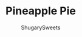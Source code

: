 ---
layout: ../../layouts/MarkdownPostLayout.astro
title: Pineapple Pie
author: ShugarySweets
pubDate: 2023-01-05
description: "Our Pineapple Pie recipe is loaded with tangy pineapple, creamy coconut, and delicious rum flavoring. This is a no-bake recipe with only 20 minutes of prep time!"
image_url: https://www.shugarysweets.com/wp-content/uploads/2023/02/pineapple-pie-facebook.jpg
tags: ["Pies and Tarts","American"]
calories: 431
protein: 4
carbohydrates: 55
fats: 23
fiber: 4
ingredients: ["3 cups graham cracker crumbs","1/4 cup sweetened coconut flakes","1/2 cup unsalted butter, melted","1 package (8 ounce) cream cheese, softened","1/2 cup granulated sugar","1 teaspoon rum extract","1 cup sweetened coconut flakes","1 cup crushed pineapple, drained","1 container (8 ounce) Cool Whip, thawed","Whipped cream","Toasted coconut flakes","Maraschino cherries "]
serves: 8
time: "4 hours 20 minutes"
prepTime: "20 minutes"
instructions: ["For the crust, in a small or medium bowl, combine the graham cracker crumbs, coconut flakes, and melted butter. Stir or mix with your hands until the butter is well mixed.]","Press the crumbs into the bottom and sides of a 9-inch pie plate, then freeze for 15 minutes, while you make the filling.","For the filling, beat the cream cheese, sugar, and rum extract in a large bowl with an electric hand mixer until smooth.","Fol in the thawed whipped topping until the Cool Whip is completely mixed into the cream cheese mixture.","Fold in the coconut flakes and crushed pineapple, then spread the filling into the pie crust and smooth out the top.","Cover the pie with plastic wrap and place in the refrigerator for at least 4 hours, but overnight is best.","Top with whipped cream, toasted coconut, or maraschino cherries, and serve chilled."]
nutrition: ["431 calories","55 grams carbohydrates","35 milligrams cholesterol","23 grams fat","4 grams fiber","4 grams protein","15 grams saturated fat","238 milligrams sodium","34 grams sugar","0 grams trans fat","7 grams unsaturated fat"]
---